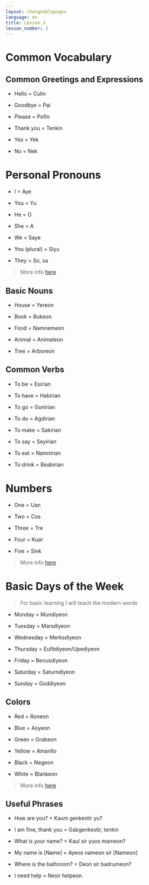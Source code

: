 ```yaml
---
layout: changeablepages
language: en
title: Lesson 3
lesson_number: 3
---
```


# Common Vocabulary

## Common Greetings and Expressions

- Hello = Culin

- Goodbye = Pai

- Please = Pofin 

- Thank you = Tenkin

- Yes = Yek

- No = Nek

# Personal Pronouns

- I = Aye

- You = Yu

- He = O

- She = A

- We = Saye

- You (plural) = Siyu

- They = So, sa

> More info [here](../../../../docs/sentencewords/#personal-pronouns)

## Basic Nouns

- House = Yereon

- Book = Bukeon

- Food = Namnemeon

- Animal = Animaleon

- Tree = Arboreon

## Common Verbs

- To be = Esirian

- To have = Habirian 

- To go = Gonirian

- To do = Agdirian

- To make = Sakirian

- To say = Seyirian

- To eat = Namnirian

- To drink = Beabirian

# Numbers 

- One = Uan

- Two = Cos

- Three = Tre

- Four = Kuar

- Five = Sink

> More info [here](../../../../docs/numbers)

# Basic Days of the Week 

> For basic learning I will teach the modern words

- Monday = Mundiyeon

- Tuesday = Marsdiyeon

- Wednesday = Merksdiyeon

- Thursday = Eufitdiyeon/Upediyeon

- Friday = Benusdiyeon

- Saturday = Saturndiyeon

- Sunday = Goddiyeon

## Colors

- Red = Roneon

- Blue = Aoyeon

- Green = Grabeon

- Yellow = Amarillo

- Black = Negeon

- White = Blankeon

> More info [here](../../../../docs/colors)


## Useful Phrases

- How are you? = Kaum genkestir yu?

- I am fine, thank you = Gabgenkestir, tenkin

- What is your name? = Kaul sir yuos mameon? 

- My name is [Name] = Ayeos nameon sir [Nameon]

- Where is the bathroom? = Deon sir badrumeon?

- I need help = Nesir helpeon.
